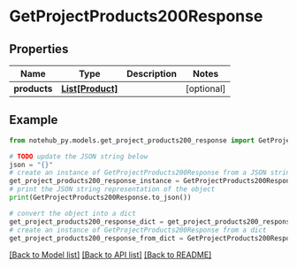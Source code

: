 # GetProjectProducts200Response


## Properties

Name | Type | Description | Notes
------------ | ------------- | ------------- | -------------
**products** | [**List[Product]**](Product.md) |  | [optional] 

## Example

```python
from notehub_py.models.get_project_products200_response import GetProjectProducts200Response

# TODO update the JSON string below
json = "{}"
# create an instance of GetProjectProducts200Response from a JSON string
get_project_products200_response_instance = GetProjectProducts200Response.from_json(json)
# print the JSON string representation of the object
print(GetProjectProducts200Response.to_json())

# convert the object into a dict
get_project_products200_response_dict = get_project_products200_response_instance.to_dict()
# create an instance of GetProjectProducts200Response from a dict
get_project_products200_response_from_dict = GetProjectProducts200Response.from_dict(get_project_products200_response_dict)
```
[[Back to Model list]](../README.md#documentation-for-models) [[Back to API list]](../README.md#documentation-for-api-endpoints) [[Back to README]](../README.md)


